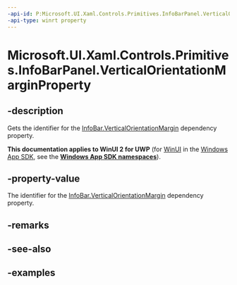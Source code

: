 ```yaml
---
-api-id: P:Microsoft.UI.Xaml.Controls.Primitives.InfoBarPanel.VerticalOrientationMarginProperty
-api-type: winrt property
---
```


# Microsoft.UI.Xaml.Controls.Primitives.InfoBarPanel.VerticalOrientationMarginProperty

<!--
public static Windows.UI.Xaml.DependencyProperty VerticalOrientationMarginProperty { get; }
-->


## -description
Gets the identifier for the [InfoBar.VerticalOrientationMargin](infobar_verticalorientationmargin.md) dependency property.

**This documentation applies to WinUI 2 for UWP** (for [WinUI](/windows/apps/winui/winui3/) in the [Windows App SDK](/windows/apps/windows-app-sdk/), see the **[Windows App SDK namespaces](/windows/windows-app-sdk/api/winrt/)**).

## -property-value
The identifier for the [InfoBar.VerticalOrientationMargin](infobar_verticalorientationmargin.md) dependency property.

## -remarks

## -see-also

## -examples


